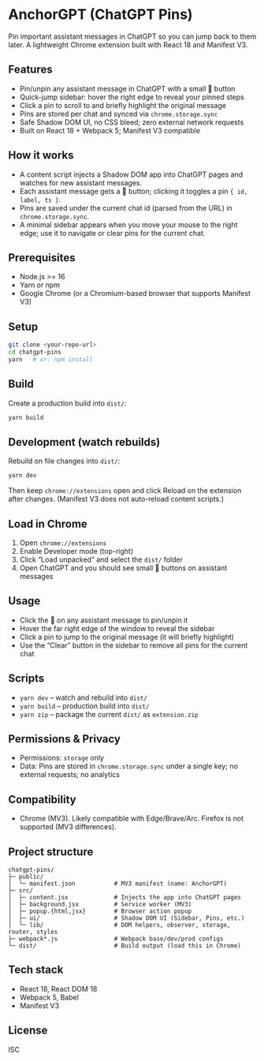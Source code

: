 # AnchorGPT (ChatGPT Pins)

Pin important assistant messages in ChatGPT so you can jump back to them later. A lightweight Chrome extension built with React 18 and Manifest V3.

## Features

- Pin/unpin any assistant message in ChatGPT with a small 📌 button
- Quick-jump sidebar: hover the right edge to reveal your pinned steps
- Click a pin to scroll to and briefly highlight the original message
- Pins are stored per chat and synced via `chrome.storage.sync`
- Safe Shadow DOM UI, no CSS bleed; zero external network requests
- Built on React 18 + Webpack 5; Manifest V3 compatible

## How it works

- A content script injects a Shadow DOM app into ChatGPT pages and watches for new assistant messages.
- Each assistant message gets a 📌 button; clicking it toggles a pin `{ id, label, ts }`.
- Pins are saved under the current chat id (parsed from the URL) in `chrome.storage.sync`.
- A minimal sidebar appears when you move your mouse to the right edge; use it to navigate or clear pins for the current chat.

## Prerequisites

- Node.js >= 16
- Yarn or npm
- Google Chrome (or a Chromium-based browser that supports Manifest V3)

## Setup

```bash
git clone <your-repo-url>
cd chatgpt-pins
yarn   # or: npm install
```

## Build

Create a production build into `dist/`:

```bash
yarn build
```

## Development (watch rebuilds)

Rebuild on file changes into `dist/`:

```bash
yarn dev
```

Then keep `chrome://extensions` open and click Reload on the extension after changes. (Manifest V3 does not auto-reload content scripts.)

## Load in Chrome

1. Open `chrome://extensions`
2. Enable Developer mode (top-right)
3. Click “Load unpacked” and select the `dist/` folder
4. Open ChatGPT and you should see small 📌 buttons on assistant messages

## Usage

- Click the 📌 on any assistant message to pin/unpin it
- Hover the far right edge of the window to reveal the sidebar
- Click a pin to jump to the original message (it will briefly highlight)
- Use the “Clear” button in the sidebar to remove all pins for the current chat

## Scripts

- `yarn dev` – watch and rebuild into `dist/`
- `yarn build` – production build into `dist/`
- `yarn zip` – package the current `dist/` as `extension.zip`

## Permissions & Privacy

- Permissions: `storage` only
- Data: Pins are stored in `chrome.storage.sync` under a single key; no external requests; no analytics

## Compatibility

- Chrome (MV3). Likely compatible with Edge/Brave/Arc. Firefox is not supported (MV3 differences).

## Project structure

```
chatgpt-pins/
├─ public/
│  └─ manifest.json           # MV3 manifest (name: AnchorGPT)
├─ src/
│  ├─ content.jsx             # Injects the app into ChatGPT pages
│  ├─ background.jsx          # Service worker (MV3)
│  ├─ popup.{html,jsx}        # Browser action popup
│  ├─ ui/                     # Shadow DOM UI (Sidebar, Pins, etc.)
│  └─ lib/                    # DOM helpers, observer, storage, router, styles
├─ webpack*.js                # Webpack base/dev/prod configs
└─ dist/                      # Build output (load this in Chrome)
```

## Tech stack

- React 18, React DOM 18
- Webpack 5, Babel
- Manifest V3

## License

ISC
